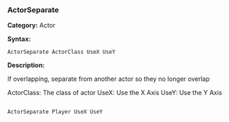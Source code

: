 ### ActorSeparate

**Category:**
Actor

**Syntax:**

```scorpionengine
ActorSeparate ActorClass UseX UseY
```

**Description:**

If overlapping, separate from another actor so they no longer overlap

ActorClass: The class of actor
UseX: Use the X Axis
UseY: Use the Y Axis

```scorpionengine

ActorSeparate Player UseX UseY

```
